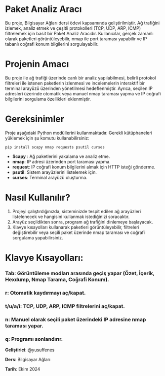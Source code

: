 # Paket Analiz Aracı

Bu proje, Bilgisayar Ağları dersi ödevi kapsamında geliştirilmiştir.
Ağ trafiğini izlemek, analiz etmek ve çeşitli protokolleri (TCP, UDP, ARP, ICMP) filtrelemek için basit bir Paket Analiz Aracıdır.
Kullanıcılar, gerçek zamanlı olarak paketleri görüntüleyebilir, nmap ile port taraması yapabilir ve IP tabanlı coğrafi konum bilgilerini sorgulayabilir.

# Projenin Amacı
Bu proje ile ağ trafiği üzerinde canlı bir analiz yapılabilmesi, belirli protokol filtreleri ile istenen paketlerin izlenmesi ve incelemelerin interaktif bir terminal arayüzü üzerinden yönetilmesi hedeflenmiştir. Ayrıca, seçilen IP adresleri üzerinde otomatik veya manuel nmap taraması yapma ve IP coğrafi bilgilerini sorgulama özellikleri eklenmiştir.

# Gereksinimler
Proje aşağıdaki Python modüllerini kullanmaktadır. Gerekli kütüphaneleri yüklemek için şu komutu kullanabilirsiniz:
```
pip install scapy nmap requests psutil curses
```
- <b>Scapy</b> : Ağ paketlerini yakalama ve analiz etme.
- <b>nmap</b>: IP adresi üzerinden port taraması yapma.
- <b>request</b>: IP coğrafi konum bilgilerini almak için HTTP isteği gönderme.
- <b>psutil</b>: Sistem arayüzlerini listelemek için.
- <b>curses</b>: Terminal arayüzü oluşturma.

# Nasıl Kullanılır?
1. Projeyi çalıştırdığınızda, sisteminizde tespit edilen ağ arayüzleri listelenecek ve hangisini kullanmak istediğinizi soracaktır.
2. Arayüz seçildikten sonra, program ağ trafiğini dinlemeye başlayacak.
3. Klavye kısayolları kullanarak paketleri görüntüleyebilir, filtreleri değiştirebilir veya seçili paket üzerinde nmap taraması ve coğrafi sorgulama yapabilirsiniz.

# Klavye Kısayolları:
### Tab: Görüntüleme modları arasında geçiş yapar (Özet, İçerik, Hexdump, Nmap Tarama, Coğrafi Konum).
### r: Otomatik kaydırmayı aç/kapat.
### t/u/a/i: TCP, UDP, ARP, ICMP filtrelerini aç/kapat.
### n: Manuel olarak seçili paket üzerindeki IP adresine nmap taraması yapar.
### q: Programı sonlandırır.

<b>Geliştirici</b>: @yusuffenes

<b>Ders</b>: Bilgisayar Ağları

<b>Tarih</b>: Ekim 2024
